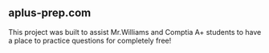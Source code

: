 ## aplus-prep.com

This project was built to assist Mr.Williams and Comptia A+ students to have a place to practice questions for completely free!
